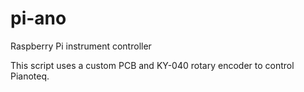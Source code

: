 # pi-ano

Raspberry Pi instrument controller

This script uses a custom PCB and KY-040 rotary encoder to control Pianoteq.

